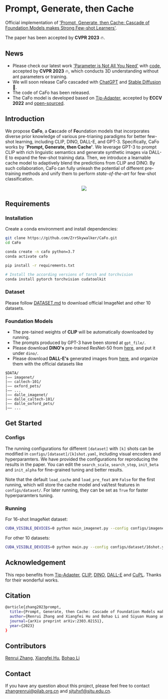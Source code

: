 # Prompt, Generate, then Cache

Official implementation of ['Prompt, Generate, then Cache: Cascade of Foundation Models makes Strong Few-shot Learners'](https://arxiv.org/pdf/2303.02151.pdf).

The paper has been accepted by **CVPR 2023** 🔥.

## News
* Please check our latest work ['Parameter is Not All You Need'](https://arxiv.org/pdf/2303.08134.pdf) with [code](https://github.com/ZrrSkywalker/Point-NN), accepted by **CVPR 2023** 🔥, which conducts 3D understanding without ant parameters or training.
* We will soon release CaFo cascaded with [ChatGPT](https://openai.com/blog/chatgpt) and [Stable Diffusion](https://github.com/CompVis/stable-diffusion) 📌.
* The code of CaFo has been released.
* The CaFo model is developed based on [Tip-Adapter](https://arxiv.org/pdf/2207.09519), accepted by **ECCV 2022** and [open-sourced](https://github.com/gaopengcuhk/Tip-Adapter).

## Introduction
We propose **CaFo**, a **Ca**scade of **Fo**undation models that incorporates diverse prior knowledge of various pre-trianing paradigms for better few-shot learning, including CLIP, DINO, DALL-E, and GPT-3. Specifically, CaFo works by **`Prompt, Generate, then Cache'**. We leverage GPT-3 to prompt CLIP with rich linguistic semantics and generate synthetic images via DALL-E to expand the few-shot training data. Then, we introduce a learnable cache model to adaptively blend the predictions from CLIP and DINO. By such collaboration, CaFo can fully unleash the potential of different pre-training methods and unify them to perform *state-of-the-art* for few-shot classification.

<div align="center">
  <img src="CaFo.png"/>
</div>

## Requirements
### Installation
Create a conda environment and install dependencies:
```bash
git clone https://github.com/ZrrSkywalker/CaFo.git
cd CaFo

conda create -n cafo python=3.7
conda activate cafo

pip install -r requirements.txt

# Install the according versions of torch and torchvision
conda install pytorch torchvision cudatoolkit
```

### Dataset
Please follow [DATASET.md](https://github.com/gaopengcuhk/Tip-Adapter/blob/main/DATASET.md) to download official ImageNet and other 10 datasets.

### Foundation Models
* The pre-tained weights of **CLIP** will be automatically downloaded by running.
* The prompts produced by GPT-3 have been stored at `gpt_file/`.
* Please download **DINO's** pre-trained ResNet-50 from [here](https://dl.fbaipublicfiles.com/dino/dino_resnet50_pretrain/dino_resnet50_pretrain.pth), and put it under `dino/`.
* Please download **DALL-E's** generated images from [here](https://drive.google.com/drive/folders/1e249OgUFCmpfEDPsxCVR-nNb6Q1VaZVW?usp=sharing), and organize them with the official datasets like
```
$DATA/
|–– imagenet/
|–– caltech-101/
|–– oxford_pets/
|–– ...
|–– dalle_imagenet/
|–– dalle_caltech-101/
|–– dalle_oxford_pets/
|–– ...
```

## Get Started
### Configs
The running configurations for different `[dataset]` with `[k]` shots can be modified in `configs/[dataset]/[k]shot.yaml`, including visual encoders and hyperparamters. We have provided the configurations for reproducing the results in the paper. You can edit the `search_scale`, `search_step`, `init_beta` and `init_alpha` for fine-grained tuning and better results.

Note that the default `load_cache` and `load_pre_feat` are `False` for the first running, which will store the cache model and val/test features in `configs/dataset/`. For later running, they can be set as `True` for faster hyperparamters tuning.

### Running
For 16-shot ImageNet dataset:
```bash
CUDA_VISIBLE_DEVICES=0 python main_imagenet.py --config configs/imagenet/16shot.yaml
```
For other 10 datasets:
```bash
CUDA_VISIBLE_DEVICES=0 python main.py --config configs/dataset/16shot.yaml
```

## Acknowledgement
This repo benefits from [Tip-Adapter](https://github.com/gaopengcuhk/Tip-Adapter), [CLIP](https://github.com/openai/CLIP), [DINO](https://github.com/facebookresearch/dino), [DALL-E](https://github.com/borisdayma/dalle-mini) and [CuPL](https://github.com/sarahpratt/CuPL). Thanks for their wonderful works.


## Citation
```bash
@article{zhang2023prompt,
  title={Prompt, Generate, then Cache: Cascade of Foundation Models makes Strong Few-shot Learners},
  author={Renrui Zhang and Xiangfei Hu and Bohao Li and Siyuan Huang and Hanqiu Deng and Hongsheng Li and Yu Qiao and Peng Gao},
  journal={arXiv preprint arXiv:2303.02151},
  year={2023}
}
```

## Contributors
[Renrui Zhang](https://github.com/ZrrSkywalker), [Xiangfei Hu](https://github.com/hxf42), [Bohao Li](https://github.com/Bohao-Lee)

## Contact
If you have any question about this project, please feel free to contact zhangrenrui@pjlab.org.cn and sjtuhxf@sjtu.edu.cn.
